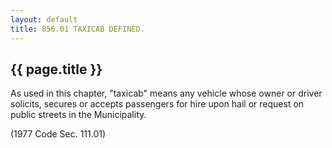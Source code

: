 ```yaml
---
layout: default 
title: 856.01 TAXICAB DEFINED.
---
```


{{ page.title }}
----------------

As used in this chapter, "taxicab" means any vehicle whose owner or
driver solicits, secures or accepts passengers for hire upon hail or
request on public streets in the Municipality.

(1977 Code Sec. 111.01)
